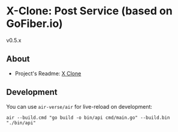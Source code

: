 # X-Clone: Post Service (based on GoFiber.io)
v0.5.x

## About
- Project's Readme: [X Clone](https://github.com/qosdil/x_clone)

## Development
You can use `air-verse/air` for live-reload on development:
```
air --build.cmd "go build -o bin/api cmd/main.go" --build.bin "./bin/api"
```
